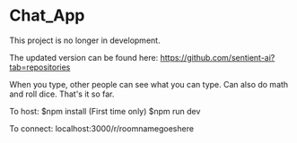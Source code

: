 # Chat_App

This project is no longer in development.

The updated version can be found here: https://github.com/sentient-ai?tab=repositories

When you type, other people can see what you can type.
Can also do math and roll dice. That's it so far.

To host:
$npm install (First time only)
$npm run dev

To connect:
localhost:3000/r/roomnamegoeshere
